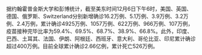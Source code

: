 据约翰霍普金斯大学和彭博统计，截至美东时间12月6日下午6时，美国、英国、德国、俄罗斯、Switzerland分别新增确诊16.2万例、5.1万例、3.9万例、3.2万例、2.4万例，累计确诊4925万例、1057万例、622万例、966万例、107万例，疫苗接种完毕比率为59.4%、69.5%、68.7%、38.9%、66.8%。此外，印度、巴西、土耳其、法国、伊朗、阿根廷、西班牙、意大利、哥伦比亚、印尼累计确诊超过400万例。目前全球累计确诊2.66亿例，累计死亡526万例。